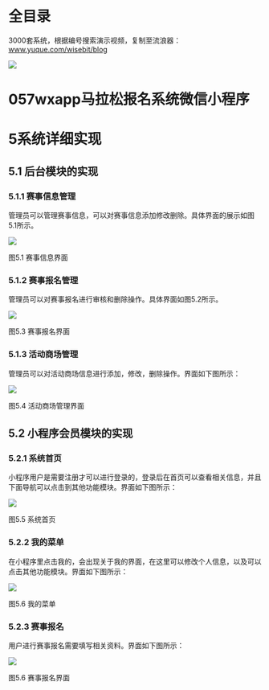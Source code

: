 # 全目录

3000套系统，根据编号搜索演示视频，复制至流浪器：www.yuque.com/wisebit/blog


![](https://bitwise.oss-cn-heyuan.aliyuncs.com/2024/11/06/qq_wechat.png)
# 057wxapp马拉松报名系统微信小程序
# 5系统详细实现
## 5.1 后台模块的实现
### 5.1.1 赛事信息管理
管理员可以管理赛事信息，可以对赛事信息添加修改删除。具体界面的展示如图5.1所示。

![](/md/blog.009.png)

图5.1 赛事信息界面
### 5.1.2 赛事报名管理
管理员可以对赛事报名进行审核和删除操作。具体界面如图5.2所示。

![](/md/blog.010.png)

图5.3 赛事报名界面
### 5.1.3 活动商场管理
管理员可以对活动商场信息进行添加，修改，删除操作。界面如下图所示：

![](/md/blog.011.png)

图5.4 活动商场管理界面
## 5.2 小程序会员模块的实现
### 5.2.1 系统首页
小程序用户是需要注册才可以进行登录的，登录后在首页可以查看相关信息，并且下面导航可以点击到其他功能模块。界面如下图所示：

![](/md/blog.012.png)

图5.5 系统首页
### 5.2.2 我的菜单
在小程序里点击我的，会出现关于我的界面，在这里可以修改个人信息，以及可以点击其他功能模块。界面如下图所示：

![](/md/blog.013.png)

图5.6 我的菜单
### 5.2.3 赛事报名
用户进行赛事报名需要填写相关资料。界面如下图所示：

![](/md/blog.014.png)

图5.6 赛事报名界面


















